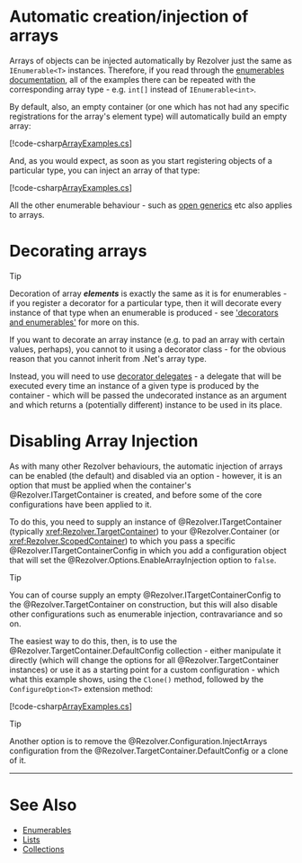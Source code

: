 ﻿# Automatic creation/injection of arrays

Arrays of objects can be injected automatically by Rezolver just the same as `IEnumerable<T>`
instances.  Therefore, if you read through the [enumerables documentation](../enumerables.md),
all of the examples there can be repeated with the corresponding array type - e.g. `int[]`
instead of `IEnumerable<int>`.

By default, also, an empty container (or one which has not had any specific registrations
for the array's element type) will automatically build an empty array:

[!code-csharp[ArrayExamples.cs](../../../../../test/Rezolver.Tests.Examples/ArrayExamples.cs#example1)]

And, as you would expect, as soon as you start registering objects of a particular type,
you can inject an array of that type:

[!code-csharp[ArrayExamples.cs](../../../../../test/Rezolver.Tests.Examples/ArrayExamples.cs#example2)]

All the other enumerable behaviour - such as [open generics](../enumerables/generics.md#open-generics) 
etc also applies to arrays.

# Decorating arrays

> [!TIP]
> Decoration of array _**elements**_ is exactly the same as it is for enumerables - if you register
> a decorator for a particular type, then it will decorate every instance of that type when
> an enumerable is produced - see ['decorators and enumerables'](../enumerables.md#decorators-and-enumerables)
> for more on this.

If you want to decorate an array instance (e.g. to pad an array with certain values, perhaps), you cannot
to it using a decorator class - for the obvious reason that you cannot inherit from .Net's array type.

Instead, you will need to use [decorator delegates](../decorators/delegates.md) - a delegate that 
will be executed every time an instance of a given type is produced by the container - which will
be passed the undecorated instance as an argument and which returns a (potentially different) instance 
to be used in its place.

# Disabling Array Injection

As with many other Rezolver behaviours, the automatic injection of arrays can be enabled (the default)
and disabled via an option - however, it is an option that must be applied when the container's 
@Rezolver.ITargetContainer is created, and before some of the core configurations have been applied
to it.

To do this, you need to supply an instance of @Rezolver.ITargetContainer (typically 
<xref:Rezolver.TargetContainer>) to your @Rezolver.Container
(or <xref:Rezolver.ScopedContainer>) to which you pass a specific @Rezolver.ITargetContainerConfig
in which you add a configuration object that will set the @Rezolver.Options.EnableArrayInjection
option to `false`.

> [!TIP]
> You can of course supply an empty @Rezolver.ITargetContainerConfig to the @Rezolver.TargetContainer
> on construction, but this will also disable other configurations such as enumerable injection, 
> contravariance and so on.

The easiest way to do this, then, is to use the @Rezolver.TargetContainer.DefaultConfig collection - 
either manipulate it directly (which will change the options for all @Rezolver.TargetContainer instances) 
or use it as a starting point for a custom configuration - which what this example shows, using the 
`Clone()` method, followed by the `ConfigureOption<T>` extension method:

[!code-csharp[ArrayExamples.cs](../../../../../test/Rezolver.Tests.Examples/ArrayExamples.cs#example3)]

> [!TIP]
> Another option is to remove the @Rezolver.Configuration.InjectArrays configuration from the 
> @Rezolver.TargetContainer.DefaultConfig or a clone of it.

***

# See Also

- [Enumerables](../enumerables.md)
- [Lists](lists.md)
- [Collections](collections.md)